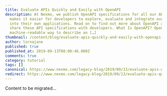 ```yaml
---
title: Evaluate APIs Quickly and Easily with OpenAPI
description: At Nexmo, we publish OpenAPI specifications for all our APIs. This
  makes it easier for developers to explore, evaluate and integrate our APIs
  into their own applications. Read on to find out more about OpenAPI and why we
  share these API specifications with developers. What Is OpenAPI? OpenAPI is a
  machine-readable way to describe an […]
thumbnail: /content/blog/evaluate-apis-quickly-and-easily-with-openapi-dr/OpenAPI-Specification_1200x600.jpg
author: lornajane
published: true
published_at: 2019-09-13T08:00:46.000Z
comments: true
category: tutorial
tags: []
canonical: https://www.nexmo.com/legacy-blog/2019/09/13/evaluate-apis-quickly-and-easily-with-openapi-dr
redirect: https://www.nexmo.com/legacy-blog/2019/09/13/evaluate-apis-quickly-and-easily-with-openapi-dr
---
```


Content to be migrated...
